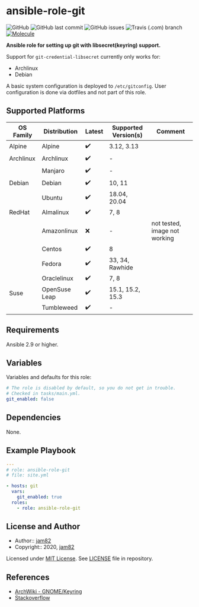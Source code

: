 # ansible-role-git

![GitHub](https://img.shields.io/github/license/jam82/ansible-role-git) ![GitHub last commit](https://img.shields.io/github/last-commit/jam82/ansible-role-git) ![GitHub issues](https://img.shields.io/github/issues-raw/jam82/ansible-role-git) ![Travis (.com) branch](https://img.shields.io/travis/com/jam82/ansible-role-git/main?label=travis) [![Molecule](https://github.com/jam82/ansible-role-git/actions/workflows/molecule.yml/badge.svg)](https://github.com/jam82/ansible-role-git/actions/workflows/molecule.yml)

**Ansible role for setting up git with libsecret(keyring) support.**

Support for `git-credential-libsecret` currently only works for:

- Archlinux
- Debian

A basic system configuration is deployed to `/etc/gitconfig`.
User configuration is done via dotfiles and not part of this role.

## Supported Platforms

| OS Family | Distribution  | Latest | Supported Version(s) | Comment |
|-----------|---------------|--------|----------------------|---------|
| Alpine    | Alpine        | :heavy_check_mark: | 3.12, 3.13 | |
| Archlinux | Archlinux     | :heavy_check_mark: | - | |
|           | Manjaro       | :heavy_check_mark: | - | |
| Debian    | Debian        | :heavy_check_mark: | 10, 11 | |
|           | Ubuntu        | :heavy_check_mark: | 18.04, 20.04 | |
| RedHat    | Almalinux     | :heavy_check_mark: | 7, 8 | |
|           | Amazonlinux   | :x: | - | not tested, image not working |
|           | Centos        | :heavy_check_mark: | 8 | |
|           | Fedora        | :heavy_check_mark: | 33, 34, Rawhide | |
|           | Oraclelinux   | :heavy_check_mark: | 7, 8 | |
| Suse      | OpenSuse Leap | :heavy_check_mark: | 15.1, 15.2, 15.3 | |
|           | Tumbleweed    | :heavy_check_mark: | - | |

## Requirements

Ansible 2.9 or higher.

## Variables

Variables and defaults for this role:

```yaml
# The role is disabled by default, so you do not get in trouble.
# Checked in tasks/main.yml.
git_enabled: false
```

## Dependencies

None.

## Example Playbook

```yaml
---
# role: ansible-role-git
# file: site.yml

- hosts: git
  vars:
    git_enabled: true
  roles:
    - role: ansible-role-git
```

## License and Author

- Author:: [jam82](https://github.com/jam82/)
- Copyright:: 2020, [jam82](https://github.com/jam82/)

Licensed under [MIT License](https://opensource.org/licenses/MIT).
See [LICENSE](https://github.com/jam82/ansible-role-git/blob/master/LICENSE) file in repository.

## References

- [ArchWiki - GNOME/Keyring](https://wiki.archlinux.org/index.php/GNOME/Keyring)
- [Stackoverflow](https://stackoverflow.com/questions/13385690/how-to-use-git-with-gnome-keyring-integration)
